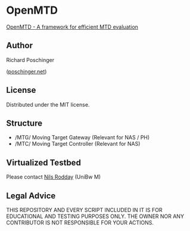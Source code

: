 # OpenMTD
[OpenMTD - A framework for efficient MTD evaluation](https://dl.acm.org/doi/10.1145/3411496.3421223)

## Author
Richard Poschinger 

([poschinger.net](https://poschinger.net))

## License

Distributed under the MIT license.

## Structure
* /MTG/ Moving Target Gateway (Relevant for NAS / PH)
* /MTC/ Moving Target Controller (Relevant for NAS)

## Virtualized Testbed
Please contact [Nils Rodday](https://www.unibw.de/technische-informatik/mitarbeiter/wissenschaftliche-mitarbeiter-innen/m-sc-nils-rodday) (UniBw M)

## Legal Advice
THIS REPOSITORY AND EVERY SCRIPT INCLUDED IN IT IS FOR EDUCATIONAL 
AND TESTING PURPOSES ONLY. THE OWNER NOR ANY CONTRIBUTOR IS NOT RESPONSIBLE
FOR YOUR ACTIONS.

